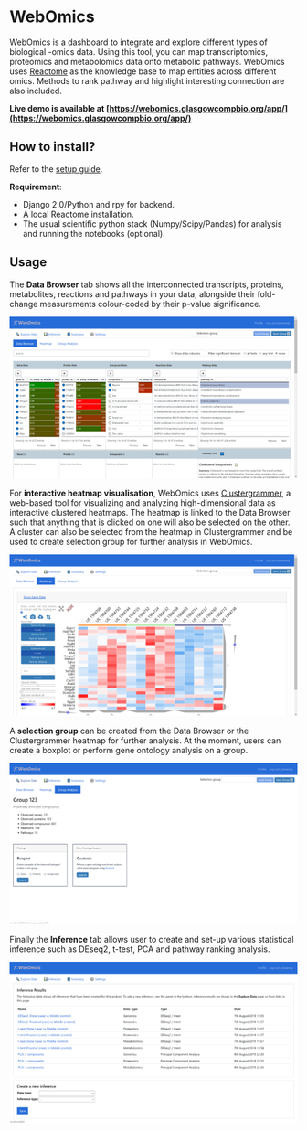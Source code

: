 # WebOmics
WebOmics is a dashboard to integrate and explore different types of biological -omics data. 
Using this tool, you can map transcriptomics, proteomics and metabolomics data onto metabolic pathways. 
WebOmics uses [Reactome](https://reactome.org/) as the knowledge base to map entities across different omics.
Methods to rank pathway and highlight interesting connection are also included.

**Live demo is available at [https://webomics.glasgowcompbio.org/app/](https://webomics.glasgowcompbio.org/app/)**

## How to install?

Refer to the [setup guide](setup_guide.md).

**Requirement**:
- Django 2.0/Python and rpy for backend.
- A local Reactome installation.
- The usual scientific python stack (Numpy/Scipy/Pandas) for analysis and running the notebooks (optional).

## Usage

The **Data Browser** tab shows all the interconnected transcripts, proteins, metabolites, reactions and pathways in your data, alongside their fold-change measurements colour-coded by their p-value significance.

![Data Explorer](web_omics/images/screenshot1.PNG?raw=true "Data Explorer")

For **interactive heatmap visualisation**, WebOmics uses [Clustergrammer](https://amp.pharm.mssm.edu/clustergrammer/), a web-based tool for visualizing and analyzing high-dimensional data as interactive clustered heatmaps.
The heatmap is linked to the Data Browser such that anything that is clicked on one will also be selected on the other.
A cluster can also be selected from the heatmap in Clustergrammer and be used to create selection group for further analysis in WebOmics.

![Heatmap](web_omics/images/screenshot2.PNG?raw=true "Heatmap")

A **selection group** can be created from the Data Browser or the Clustergrammer heatmap for further analysis. At the moment, users can create a boxplot or perform gene ontology analysis on a group.

![Group Analysis](web_omics/images/screenshot3.PNG?raw=true "Group Analysis")

Finally the **Inference** tab allows user to create and set-up various statistical inference such as DEseq2, t-test, PCA and pathway ranking analysis.

![Inference](web_omics/images/screenshot4.PNG?raw=true "Inference")
